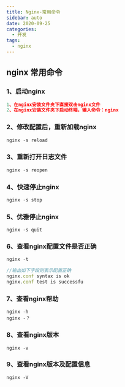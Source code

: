 ```yaml
---
title: Nginx-常用命令
sidebar: auto
date: 2020-09-25
categories:
  - 开发
tags:
  - nginx
---
```


## nginx 常用命令



### 1、启动nginx

```javascript
1、在nginx安装文件夹下直接双击nginx文件
2、在nginx安装文件夹下启动终端，输入命令：nginx
```

### 2、修改配置后，重新加载nginx

```javascript
nginx -s reload
```

### 3、重新打开日志文件

```javascript
nginx -s reopen
```

### 4、快速停止nginx

```javascript
nginx -s stop	
```

### 5、优雅停止nginx

```
nginx -s quit
```

### 6、查看nginx配置文件是否正确

```javascript
nginx -t

//输出如下字段则表示配置正确
nginx.conf syntax is ok
nginx.conf test is successfu
```

### 7、查看nginx帮助

```
nginx -h
nginx -？
```

### 8、查看nginx版本

```
nginx -v
```

### 9、查看nginx版本及配置信息

```
nginx -V
```

